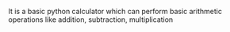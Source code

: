It is a basic python calculator which can perform basic arithmetic operations like addition, subtraction, multiplication
